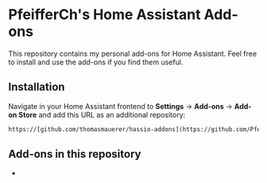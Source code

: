 # PfeifferCh's Home Assistant Add-ons

This repository contains my personal add-ons for Home Assistant. Feel free to install and use the add-ons if you find them useful.

## Installation

Navigate in your Home Assistant frontend to **Settings** -> **Add-ons** -> **Add-on Store** and add this URL as an additional repository:
```txt
https://[github.com/thomasmauerer/hassio-addons](https://github.com/PfeifferCh-HACA-Forks/hassio-addons)
```

## Add-ons in this repository
 - 
